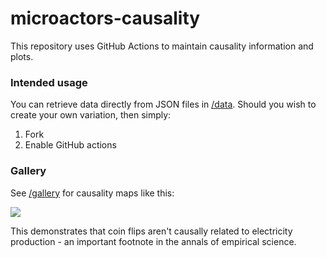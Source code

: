 # microactors-causality

This repository uses GitHub Actions to maintain causality information and plots. 

### Intended usage 

You can retrieve data directly from JSON files in [/data](https://github.com/microprediction/microactors-causality/tree/main/data). Should you wish to create your
own variation, then simply:

  1. Fork
  2. Enable GitHub actions
  
### Gallery

See [/gallery](https://github.com/microprediction/microactors-causality/tree/main/gallery) for causality maps like this:

![](https://i.imgur.com/mEA8Iom.png)

This demonstrates that coin flips aren't causally related to electricity production - an important footnote in the annals of empirical science. 
